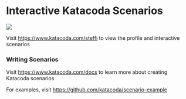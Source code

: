 # Interactive Katacoda Scenarios

[![](http://shields.katacoda.com/katacoda/steffi/count.svg)](https://www.katacoda.com/steffi "Get your profile on Katacoda.com")

Visit https://www.katacoda.com/steffi to view the profile and interactive scenarios

### Writing Scenarios
Visit https://www.katacoda.com/docs to learn more about creating Katacoda scenarios

For examples, visit https://github.com/katacoda/scenario-example
